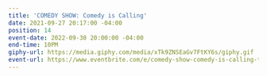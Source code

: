 ```yaml
---
title: 'COMEDY SHOW: Comedy is Calling'
date: 2021-09-27 20:17:00 -04:00
position: 14
event-date: 2022-09-30 20:00:00 -04:00
end-time: 10PM
giphy-url: https://media.giphy.com/media/xTk9ZNSEaGv7FtKY6s/giphy.gif
event-url: https://www.eventbrite.com/e/comedy-show-comedy-is-calling-tickets-410187711487
---
```


